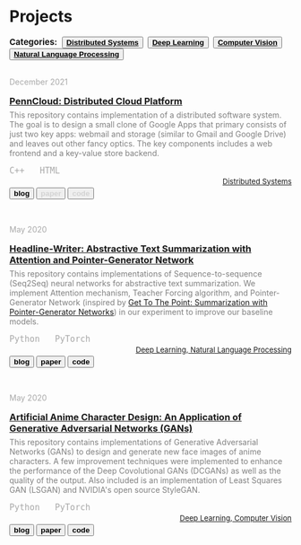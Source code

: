 # Projects


<link rel="stylesheet" href="/projects.css">

<!-- {{< image width=100% src="/img/projects/penn-cloud/featured-image-alt1.JPG" >}} -->

<p style="color:inherit;font-size:15px;margin-bottom: 2.0em"><i class="fa fa-tags fa-fw"></i> <b>Categories:</b>&nbsp;&nbsp;<button class="button button1"><b><a href="/tags/distributed-systems" style="color:inherit;">Distributed Systems</a></b></button>&nbsp;&nbsp;<button class="button button1"><b><a href="/tags/deep-learning" style="color:inherit;">Deep Learning</a></b></button>&nbsp;&nbsp;<button class="button button1"><b><a href="/tags/computer-vision" style="color:inherit;">Computer Vision</a></b></button>&nbsp;&nbsp;<button class="button button1"><b><a href="/tags/natural-language-processing" style="color:inherit;">Natural Language Processing</a></b></button>

<div class="w3-container w3-card w3-margin-bottom">
<div class="w3-container">
<p style="color:darkgray;font-size:14px;margin-top: 2.0em;margin-bottom: -0.5em">December 2021</p>
<h3><a href="/penn-cloud/" style="color: inherit;">PennCloud: Distributed Cloud Platform</a></h4>
<!-- <p style="color:darkgray;font-size:15px;margin-top: -0.5em"><i class="fa fa-user-circle fa-fw"></i><a href="/"> Roy Wu</a>, Thomas Donnelly, Katrina Ashton, Jacob Glenn</p> -->
<p style="color:gray;font-size:14px;margin-top: -0.75em">This repository contains implementation of a distributed software system. The goal is to design a small clone of Google Apps that primary consists of just two key apps: webmail and storage (similar to Gmail and Google Drive) and leaves out other fancy optics. The key components includes a web frontend and a key-value store backend.</p>
<p style="font-family: monospace;color:darkgray;font-size:15px;margin-top: 0.75em">C++&nbsp;&nbsp;&nbsp;HTML</p>
<p style="text-align: right;color:inherit;font-size:13px;margin-top: -1.0em;margin-bottom: 0.25em"><i class="fa fa-tags fa-fw"></i><a href="/tags/distributed-systems/" style="color:inherit;"> Distributed Systems</a></p>
<a href="/penn-cloud/" style="color:inherit;"><button class="button button2"><b>blog</b></button></a> 
<button class="button button4"><b><span style="color:lightgray;">paper</span></b></button>
<button class="button button4"><b><span style="color:lightgray;">code</span></b></button>
<br><br>
<!-- <hr> -->
</div>
</div>

<div class="w3-container w3-card w3-margin-bottom">
<div class="w3-container">
<p style="color:darkgray;font-size:14px;margin-top: 2.0em;margin-bottom: -0.5em">May 2020</p>
<h3><a href="/headline-writer/" style="color: inherit;">Headline-Writer: Abstractive Text Summarization with Attention and Pointer-Generator Network</a></h4>
<!-- <p style="color:darkgray;font-size:15px;margin-top: -0.5em"><i class="fa fa-user-circle fa-fw"></i><a href="/"> Roy Wu</a>, Henglin Wu, Ruilin Zhao, Chenyuan Li</p> -->
<p style="color:gray;font-size:14px;margin-top: -0.75em">This repository contains implementations of Sequence-to-sequence (Seq2Seq) neural networks for abstractive text summarization. We implement Attention mechanism, Teacher Forcing algorithm, and Pointer-Generator Network (inspired by <a href="https://arxiv.org/abs/1704.04368">Get To The Point: Summarization with Pointer-Generator Networks</a>) in our experiment to improve our baseline models.</p>
<p style="font-family: monospace;color:darkgray;font-size:15px;margin-top: 0.75em">Python&nbsp;&nbsp;&nbsp;PyTorch</p>
<p style="text-align: right;color:inherit;font-size:13px;margin-top: -1.0em;margin-bottom: 0.25em"><i class="fa fa-tags fa-fw"></i><a href="/tags/deep-learning/" style="color:inherit;"> Deep Learning</a>,<a href="/tags/natural-language-processing/" style="color:inherit;"> Natural Language Processing</a></p>
<a href="/headline-writer/" style="color:inherit;"><button class="button button2"><b>blog</b></button></a> 
<a href="/headline-writer/report.pdf" style="color:inherit;" target="_blank"><button class="button button2"><b>paper</b></button></a> 
<a href="https://github.com/roynwu/Headline-Writer" style="color:inherit;" target="_blank"><button class="button button2"><b>code</b></button></a> 
<br><br>
<!-- <hr> -->
</div>
</div>

<div class="w3-container w3-card w3-margin-bottom">
<div class="w3-container">
<p style="color:darkgray;font-size:14px;margin-top: 2.0em;margin-bottom: -0.5em">May 2020</p>
<h3><a href="/artificial-anime-character-design/" style="color: inherit;">Artificial Anime Character Design: An Application of Generative Adversarial Networks (GANs)</a></h4>
<!-- <p style="color:darkgray;font-size:15px;margin-top: -0.5em"><i class="fa fa-user-circle fa-fw"></i><a href="/"> Roy Wu</a>, Riley Xu, Tianhao Lu</p> -->
<p style="color:gray;font-size:14px;margin-top: -0.75em">This repository contains implementations of Generative Adversarial Networks (GANs) to design and generate new face images of anime characters. A few improvement techniques were implemented to enhance the performance of the Deep Covolutional GANs (DCGANs) as well as the quality of the output. Also included is an implementation of Least Squares GAN (LSGAN) and NVIDIA's open source StyleGAN.</p>
<p style="font-family: monospace;color:darkgray;font-size:15px;margin-top: 0.75em">Python&nbsp;&nbsp;&nbsp;PyTorch</p>
<p style="text-align: right;color:inherit;font-size:13px;margin-top: -1.0em;margin-bottom: 0.25em"><i class="fa fa-tags fa-fw"></i><a href="/tags/deep-learning/" style="color:inherit;"> Deep Learning</a>,<a href="/tags/computer-vision/" style="color: inherit;"> Computer Vision</a></p>
<a href="/artificial-anime-character-design/" style="color:inherit;"><button class="button button2"><b>blog</b></button></a> 
<a href="/artificial-anime-character-design/report.pdf" style="color:inherit;" target="_blank"><button class="button button2"><b>paper</b></button></a> 
<a href="https://github.com/roynwu/Artificial-Anime-Character-Design" style="color:inherit;" target="_blank"><button class="button button2"><b>code</b></button></a>
<br><br>
<!-- <hr> -->
</div>
</div>

<!-- {{< image width=100% src="/img/projects/penn-cloud/featured-image-alt1.JPG" >}} -->
